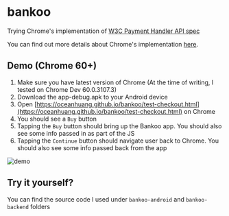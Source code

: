 # bankoo
Trying Chrome's implementation of [W3C Payment Handler API spec](https://www.w3.org/TR/payment-handler/)

You can find out more details about Chrome's implementation [here](https://g.co/payappintegration). 

## Demo (Chrome 60+)
1. Make sure you have latest version of Chrome (At the time of writing, I tested on Chrome Dev 60.0.3107.3)
2. Download the app-debug.apk to your Android device
3. Open [https://oceanhuang.github.io/bankoo/test-checkout.html](https://oceanhuang.github.io/bankoo/test-checkout.html) on Chrome
4. You should see a `Buy` button
5. Tapping the `Buy` button should bring up the Bankoo app. You should also see some info passed in as part of the JS
6. Tapping the `Continue` button should navigate user back to Chrome. You should also see some info passed back from the app

![demo](https://cloud.githubusercontent.com/assets/3765458/26438312/3d930c68-40f0-11e7-93c4-93098368e263.gif)

## Try it yourself?

You can find the source code I used under `bankoo-android` and `bankoo-backend` folders
